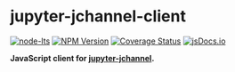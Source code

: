 jupyter-jchannel-client
=======================

[![node-lts](https://img.shields.io/node/v-lts/jupyter-jchannel-client)](https://nodejs.org/en/about/previous-releases)
[![NPM Version](https://img.shields.io/npm/v/jupyter-jchannel-client)](https://www.npmjs.com/package/jupyter-jchannel-client)
[![Coverage Status](https://coveralls.io/repos/github/hashiprobr/jupyter-jchannel-client/badge.svg)](https://coveralls.io/github/hashiprobr/jupyter-jchannel-client)
[![jsDocs.io](https://img.shields.io/badge/jsDocs.io-reference-blue)](https://www.jsdocs.io/package/jupyter-jchannel-client)

**JavaScript client for
[jupyter-jchannel](https://github.com/hashiprobr/jupyter-jchannel).**
